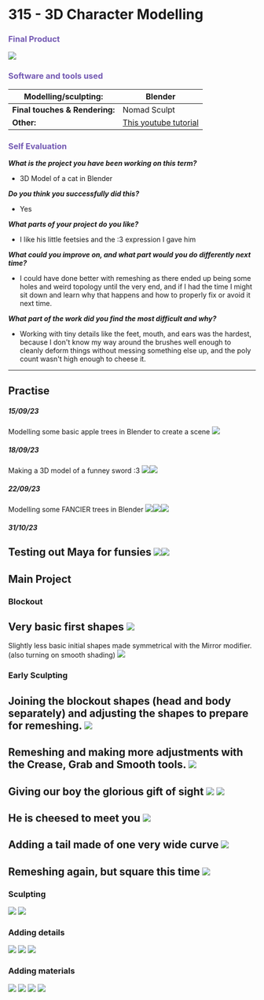 # 315 - 3D Character Modelling
### <font color="#7359b3">Final Product</font>
![](normalcat.png)
### <font color="#7359b3">Software and tools used</font>

| **Modelling/sculpting:**       | Blender                                               |
| ------------------------------ | ----------------------------------------------------- |
| **Final touches & Rendering:** | Nomad Sculpt                                          |
| **Other:**                     | [This youtube tutorial](https://youtu.be/HEA-XUfawOI) |

### <font color="#7359b3">Self Evaluation</font>
***What is the project you have been working on this term?***

- 3D Model of a cat in Blender

***Do you think you successfully did this?***

- Yes

***What parts of your project do you like?***

- I like his little feetsies and the :3 expression I gave him

***What could you improve on, and what part would you do differently next time?***

- I could have done better with remeshing as there ended up being some holes and weird topology until the very end, and if I had the time I might sit down and learn why that happens and how to properly fix or avoid it next time.

***What part of the work did you find the most difficult and why?***

- Working with tiny details like the feet, mouth, and ears was the hardest, because I don't know my way around the brushes well enough to cleanly deform things without messing something else up, and the poly count wasn't high enough to cheese it.

---
## Practise
##### 15/09/23
Modelling some basic apple trees in Blender to create a scene
![](Appletrees.png)
##### 18/09/23
Making a 3D model of a funney sword :3
![](sword1.png)![](sword2.png)
##### 22/09/23
Modelling some FANCIER trees in Blender
![](fancytrees1.png)![](fancytrees2.png)![](fancytrees3.png)
##### 31/10/23
Testing out Maya for funsies
![](maya1.png)![](maya3.png)
---
## Main Project

### Blockout
Very basic first shapes
![](scfirstblockout.png)
---
Slightly less basic initial shapes made symmetrical with the Mirror modifier. (also turning on smooth shading)
![](Screenshot-2024-06-25-112331.png)
### Early Sculpting
Joining the blockout shapes (head and body separately) and adjusting the shapes to prepare for remeshing.
![](Screenshot-2024-06-25-131511.png)
---
Remeshing and making more adjustments with the Crease, Grab and Smooth tools.
![](Screenshot-2024-06-28-120143.png)
---
Giving our boy the glorious gift of sight
![](Screenshot-2024-06-28-125729.png)
![](Screenshot-2024-06-28-130833.png)
---
He is cheesed to meet you
![](Screenshot-2024-06-28-132759.png)
---
Adding a tail made of one very wide curve
![](Screenshot-2024-07-02-103430.png)
---
Remeshing again, but square this time
![](Screenshot-2024-07-02-110159.png)
---
### Sculpting
![](Screenshot-2024-07-02-120541.png)
![](Screenshot-2024-07-02-131041.png)
### Adding details
![](Screenshot-2024-07-02-131317.png)
![](Screenshot-2024-07-02-132243.png)
![](Screenshot-2024-07-02-133141.png)
### Adding materials
![](Screenshot-2024-07-02-134049.png)
![](Screenshot-2024-07-02-141907.png)
![](Screenshot-2024-07-02-141924.png)
![](Screenshot-2024-07-02-143338.png)